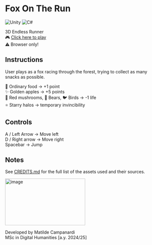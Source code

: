 # Fox On The Run

![Unity](https://img.shields.io/badge/Unity-6000.0.51f1-black?logo=unity)
![C#](https://img.shields.io/badge/C%23-239120?logo=c-sharp&logoColor=white)

3D Endless Runner <br/>
🎮 [Click here to play](https://matildecmp.itch.io/fox-on-the-run) </br>
⚠️ Browser only!

## Instructions

User plays as a fox racing through the forest, trying to collect as many snacks as possible.

🍎 Ordinary food → +1 point </br>
✨ Golden apples → +5 points </br>
🍄 Red mushrooms, 🐻 Bears, 🐦 Birds → -1 life </br>
⭐ Starry halos → temporary invincibility

## Controls

A / Left Arrow → Move left </br>
D / Right arrow → Move right </br>
Spacebar → Jump

## Notes

See [CREDITS.md](CREDITS.md) for the full list of the assets used and their sources.

<img width="261" height="152" alt="image" src="https://github.com/user-attachments/assets/95ca31b2-11f9-4825-a934-4a4c7864e535" />

Developed by Matilde Campanardi <br/>
MSc in Digital Humanities [a.y. 2024/25]
